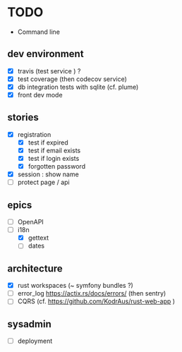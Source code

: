 # TODO

* Command line

## dev environment

* [x] travis (test service ) ?
* [x] test coverage (then codecov service)
* [x] db integration tests with sqlite (cf. plume)
* [x] front dev mode

## stories

* [x] registration 
  * [x] test if expired
  * [x] test if email exists
  * [x] test if login exists
  * [x] forgotten password
* [x] session : show name
* [ ] protect page / api

## epics

* [ ] OpenAPI
* [ ] i18n
  * [x] gettext
  * [ ] dates

## architecture

* [x] rust workspaces (~ symfony bundles ?)
* [ ] error_log https://actix.rs/docs/errors/ (then sentry)
* [ ] CQRS (cf. https://github.com/KodrAus/rust-web-app )

## sysadmin

* [ ] deployment
